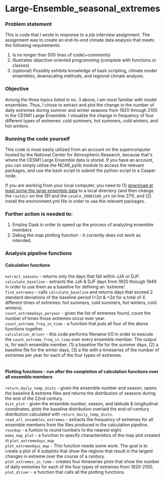 # Large-Ensemble_seasonal_extremes

### Problem statement
This is code that I wrote in response to a job interview assignment. The assignment was to create an end-to-end climate data analysis that meets the following requirements: 
1. Is no longer than 500 lines of code(+comments)
2. Illustrates objective-oriented programming (complete with functions or classes)
3. (optional) Possibly exhibits knowledge of bash scripting, climate model ensembles, downscaling methods, and regional climate analysis.

### Objective
Among the three topics listed in no. 3 above, I am most familiar with model ensembles. Thus, I chose to extract and plot the change in the number of daily extremes during summer and winter seasons from 1920 through 2100 in the CESM1 Large Ensemble. I visualize the change in frequency of four different types of extremes: cold summers, hot summers, cold winters, and hot winters.

### Running the code yourself
This code is most easily utilized from an account on the supercomputer hosted by the National Center for Atmospheric Research, because that's where the CESM1 Large Ensemble data is stored. If you have an account, you can simply utilize the NCAR_pylib module to access the relevant packages, and use the bash script to submit the python script to a Casper node.

If you are working from your local computer, you need to (1) [download at least some the large ensemble data](http://www.cesm.ucar.edu/projects/community-projects/LENS/data-sets.html) to a local directory (and then change the `rootdir` on line 191 and the `cesmle_20802100_pth` on line 271), and (2) install the environment.yml file in order to use the relevant packages.

### Further action is needed to: 
1. Employ Dask in order to speed up the process of analyzing ensemble members
2. Debug the map plotting function - it currently does not work as intended.

### Analysis pipeline functions
#### Calculation functions
`extract_seasons` - returns only the days that fall within JJA or DJF.<br>
`calculate_baseline` - extracts the JJA & DJF days from 1920 through 1949 in order to use them as a baseline for defining an 'extreme'.<br>
`find_extremes` - calls `calculate_baseline` and returns days that exceed 2 standard deviations of the baseline period (<2$\sigma$ & >2$\sigma$ for a total of 4 different times of extremes: hot summers, cold summers, hot winters, cold winters).<br>
`count_extremedays_peryear` - given the list of extremes found, count the number of times those extremes occur ever year.<br>
`count_extreme_freq_in_time` - a function that puts all four of the above functions together.<br>
`calculation_driver` - this code performs filename I/O in order to execute the `count_extreme_freq_in_time` over every ensemble member. The output is, for each ensemble member, (1) a baseline file for the summer days, (2) a baseline file for the winter days, (3) a file with a timeseries of the number of extremes per year for each of the four types of extremes.<br><br>
#### Plotting functions - run after the completion of calculation functions over all ensemble members
`return_daily_temp_dists` - given the ensemble number and season, opens the baseline & extreme files and returns the distribution of seasons during the end of the 22nd century.<br>
`dist_plot` - given the ensemble number, season, and latitude & longitudinal coordinates, plots the baseline distribution overlaid the end-of-century distribution calculated with `return_daily_temp_dists`. <br>
`read_all_ensembles_extremes` - extracts the frequency of extremes for all ensemble members from the files produced in the calculation pipeline.<br>
`roundup` - a funtion to round numbers to the nearest eight.<br>
`make_map_plot` - a function to specify characteristics of the map plot created in `plot_extremedays_map`<br>
`plot_extremedays_map` - This function needs some work. The goal is to create a plot of 4 subplots that show the regions that result in the largest changes in extreme over the course of a century.<br>
`plot_extremes_in_time` - creates four timeseries plots that show the number of daily extremes for each of the four types of extremes from 1920-2100.<br>
`plot_driver` - a function that calls all the plotting functions.<br>
